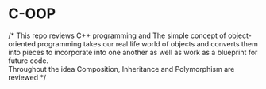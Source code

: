# C-OOP
/* This repo reviews C++ programming and The simple concept of object-oriented programming takes our real life world of 
objects and converts them into pieces to incorporate into one another as well as work as a blueprint for future code.  
Throughout the idea Composition, Inheritance and Polymorphism are reviewed
*/
